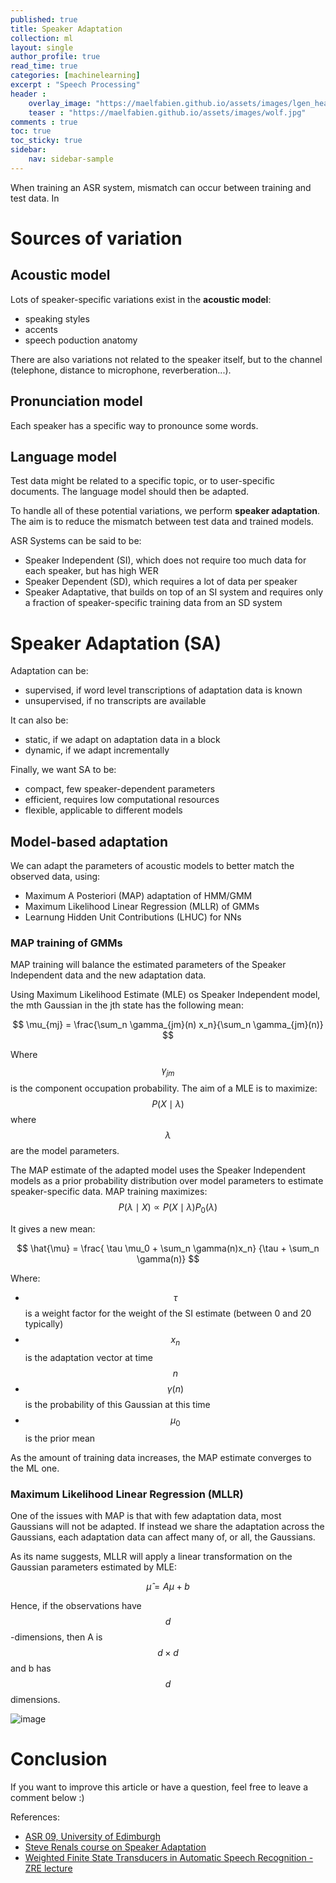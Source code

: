 ```yaml
---
published: true
title: Speaker Adaptation
collection: ml
layout: single
author_profile: true
read_time: true
categories: [machinelearning]
excerpt : "Speech Processing"
header :
    overlay_image: "https://maelfabien.github.io/assets/images/lgen_head.png"
    teaser : "https://maelfabien.github.io/assets/images/wolf.jpg"
comments : true
toc: true
toc_sticky: true
sidebar:
    nav: sidebar-sample
---
```


<script type="text/javascript" async
src="https://cdn.mathjax.org/mathjax/latest/MathJax.js?config=TeX-MML-AM_CHTML">
</script>

When training an ASR system, mismatch can occur between training and test data. In 

# Sources of variation

## Acoustic model

Lots of speaker-specific variations exist in the **acoustic model**:
- speaking styles
- accents
- speech poduction anatomy

There are also variations not related to the speaker itself, but to the channel (telephone, distance to microphone, reverberation...).

## Pronunciation model

Each speaker has a specific way to pronounce some words.

## Language model

Test data might be related to a specific topic, or to user-specific documents. The language model should then be adapted.

To handle all of these potential variations, we perform **speaker adaptation**. The aim is to reduce the mismatch between test data and trained models.

ASR Systems can be said to be:
- Speaker Independent (SI), which does not require too much data for each speaker, but has high WER
- Speaker Dependent (SD), which requires a lot of data per speaker
- Speaker Adaptative, that builds on top of an SI system and requires only a fraction of speaker-specific training data from an SD system

# Speaker Adaptation (SA)

Adaptation can be:
- supervised, if word level transcriptions of adaptation data is known
- unsupervised, if no transcripts are available

It can also be:
- static, if we adapt on adaptation data in a block
- dynamic, if we adapt incrementally

Finally, we want SA to be:
- compact, few speaker-dependent parameters
- efficient, requires low computational resources
- flexible, applicable to different models

## Model-based adaptation

We can adapt the parameters of acoustic models to better match the observed data, using:
- Maximum A Posteriori (MAP) adaptation of HMM/GMM
- Maximum Likelihood Linear Regression (MLLR) of GMMs
- Learnung Hidden Unit Contributions (LHUC) for NNs

### **MAP training of GMMs**

MAP training will balance the estimated parameters of the Speaker Independent data and the new adaptation data.

Using Maximum Likelihood Estimate (MLE) os Speaker Independent model, the mth Gaussian in the jth state has the following mean:

$$ \mu_{mj} = \frac{\sum_n \gamma_{jm}(n) x_n}{\sum_n \gamma_{jm}(n)} $$

Where $$ \gamma_{jm} $$ is the component occupation probability. The aim of a MLE is to maximize: $$ P(X \mid \lambda) $$ where $$ \lambda $$ are the model parameters.

The MAP estimate of the adapted model uses the Speaker Independent models as a prior probability distribution over model parameters to estimate speaker-specific data. MAP training maximizes: $$ P(\lambda \mid X) ∝ P(X \mid \lambda) P_0(\lambda) $$

It gives a new mean:

$$ \hat{\mu} = \frac{ \tau \mu_0 + \sum_n \gamma(n)x_n} {\tau + \sum_n \gamma(n)} $$

Where:
- $$ \tau $$ is a weight factor for the weight of the SI estimate (between 0 and 20 typically)
- $$ x_n $$ is the adaptation vector at time $$ n $$
- $$ \gamma(n) $$ is the probability of this Gaussian at this time
- $$ \mu_0 $$ is the prior mean

As the amount of training data increases, the MAP estimate converges to the ML one.

### **Maximum Likelihood Linear Regression (MLLR)**

One of the issues with MAP is that with few adaptation data, most Gaussians will not be adapted. If instead we share the adaptation across the Gaussians, each adaptation data can affect many of, or all, the Gaussians.

As its name suggests, MLLR will apply a linear transformation on the Gaussian parameters estimated by MLE:

$$ \hat{\mu} = A \mu + b $$

Hence, if the observations have $$ d $$ -dimensions, then A is $$d \times d $$ and b has $$ d $$ dimensions.


![image](https://maelfabien.github.io/assets/images/asr_32.png)

# Conclusion

If you want to improve this article or have a question, feel free to leave a comment below :)

References:
- [ASR 09, University of Edimburgh](http://www.inf.ed.ac.uk/teaching/courses/asr/2019-20/asr09-lvcsr.pdf)
- [Steve Renals course on Speaker Adaptation](https://www.inf.ed.ac.uk/teaching/courses/asr/2008-9/asr-adapt-1x2.pdf)
- [Weighted Finite State Transducers in Automatic Speech Recognition - ZRE lecture](https://www.cs.brandeis.edu/~cs136a/CS136a_Slides/zre_lecture_asr_wfst.pdf)
